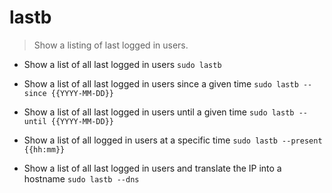# lastb
> Show a listing of last logged in users.

- Show a list of all last logged in users
`sudo lastb`

- Show a list of all last logged in users since a given time
`sudo lastb --since {{YYYY-MM-DD}}`

- Show a list of all last logged in users until a given time
`sudo lastb --until {{YYYY-MM-DD}}`

- Show a list of all logged in users at a specific time
`sudo lastb --present {{hh:mm}}`

- Show a list of all last logged in users and translate the IP into a hostname
`sudo lastb --dns`
